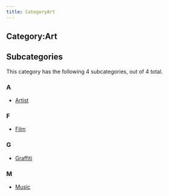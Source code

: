 ```yaml
---
title: CategoryArt
---
```

## Category:Art



## Subcategories

This category has the following 4 subcategories, out of 4 total.

### A

- [Artist](Category:Artist "Category:Artist")

### F

- [Film](Category:Film "Category:Film")

### G

- [Graffiti](Category:Graffiti "Category:Graffiti")

### M

- [Music](Category:Music "Category:Music")

